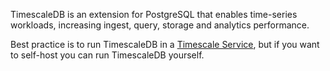 TimescaleDB is an extension for PostgreSQL that enables time-series workloads, 
increasing ingest, query, storage and analytics performance. 

Best practice is to run TimescaleDB in a [Timescale Service](https://timescale.com/signup), but if you want to 
self-host you can run TimescaleDB yourself.

